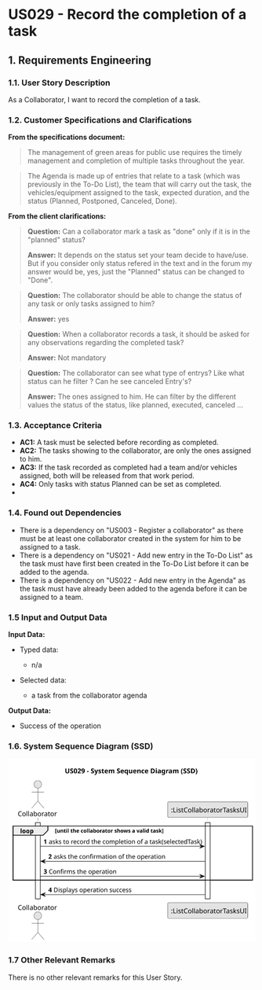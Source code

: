 # US029 - Record the completion of a task

## 1. Requirements Engineering

### 1.1. User Story Description

As a Collaborator, I want to record the completion of a task.

### 1.2. Customer Specifications and Clarifications

**From the specifications document:**

>	The management of green areas for public use requires the timely management and completion of multiple tasks throughout the year.

>	The Agenda is made
up of entries that relate to a task (which was previously in the To-Do List),
the team that will carry out the task, the vehicles/equipment assigned to
the task, expected duration, and the status (Planned, Postponed, Canceled,
Done).


**From the client clarifications:**

> **Question:** Can a collaborator mark a task as "done" only if it is in the "planned" status?
>
> **Answer:** It depends on the status set your team decide to have/use. But if you consider only status refered in the text and in the forum my answer would be, yes, just the "Planned" status can be changed to "Done".

> **Question:** The collaborator should be able to change the status of any task or only tasks assigned to him?
>
> **Answer:** yes

> **Question:** When a collaborator records a task, it should be asked for any observations regarding the completed task?
>
> **Answer:** Not mandatory

> **Question:** The collaborator can see what type of entrys? Like what status can he filter ? Can he see canceled Entry's?
>
> **Answer:** The ones assigned to him.
He can filter by the different values the status of the status, like planned, executed, canceled ...

### 1.3. Acceptance Criteria

* **AC1:** A task must be selected before recording as completed.
* **AC2:** The tasks showing to the collaborator, are only the ones assigned to him.
* **AC3:** If the task recorded as completed had a team and/or vehicles assigned, both will be released from that work period.
* **AC4:** Only tasks with status Planned can be set as completed.
*
### 1.4. Found out Dependencies

* There is a dependency on "US003 - Register a collaborator" as there must be at least one collaborator created in the system for him to be assigned to a task.
* There is a dependency on "US021 - Add new entry in the To-Do List" as the task must have first been created in the To-Do List before it can be added to the agenda.
* There is a dependency on "US022 - Add new entry in the Agenda" as the task must have already been added to the agenda before it can be assigned to a team.


### 1.5 Input and Output Data

**Input Data:**

* Typed data:
  * n/a

* Selected data:
  * a task from the collaborator agenda

**Output Data:**

* Success of the operation

### 1.6. System Sequence Diagram (SSD)

![System Sequence Diagram](svg/us029-system-sequence-diagram.svg)


### 1.7 Other Relevant Remarks

There is no other relevant remarks for this User Story.